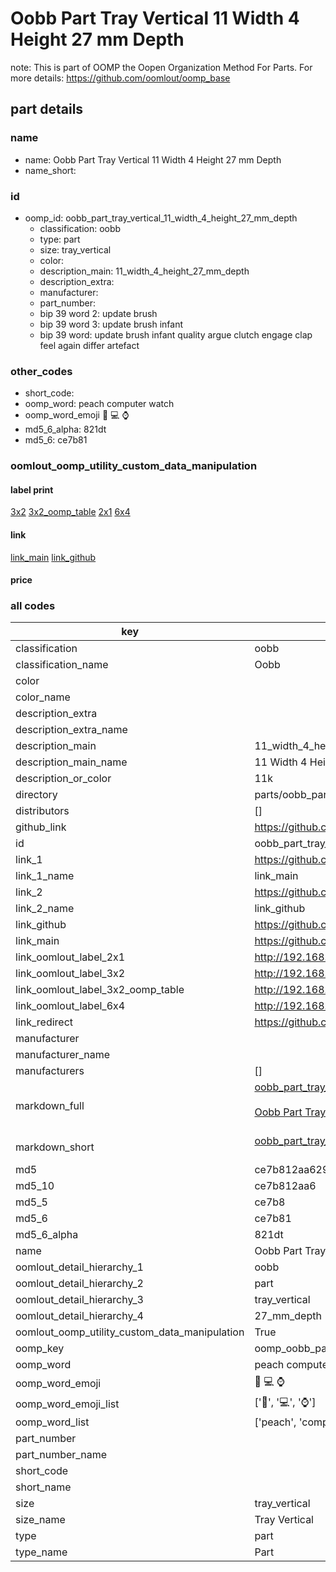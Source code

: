 # Oobb Part Tray Vertical 11 Width 4 Height 27 mm Depth  

note: This is part of OOMP the Oopen Organization Method For Parts. For more details: https://github.com/oomlout/oomp_base

##  part details
  







### name
* name: Oobb Part Tray Vertical 11 Width 4 Height 27 mm Depth
* name_short: 
### id
* oomp_id: oobb_part_tray_vertical_11_width_4_height_27_mm_depth
  * classification: oobb
  * type: part
  * size: tray_vertical
  * color: 
  * description_main: 11_width_4_height_27_mm_depth
  * description_extra: 
  * manufacturer: 
  * part_number: 
  * bip 39 word 2: update brush
  * bip 39 word 3: update brush infant
  * bip 39 word: update brush infant quality argue clutch engage clap feel again differ artefact

### other_codes
* short_code: 
* oomp_word: peach computer watch
* oomp_word_emoji :peach: :computer: :watch:
* md5_6_alpha: 821dt
* md5_6: ce7b81






### oomlout_oomp_utility_custom_data_manipulation
#### label print
[3x2](http://192.168.1.245:1112/?label=oomp%20821dt)
[3x2_oomp_table](http://192.168.1.108:1112/?label=oomp%20821dt)
[2x1](http://192.168.1.242:1112/?label=oomp%20821dt)
[6x4](http://192.168.1.55:1112/?label=oomp%20821dt)    

#### link

[link_main](https://github.com/oomlout/oomlout_oomp_version_1_messy/tree/main/parts/oobb_part_tray_vertical_11_width_4_height_27_mm_depth) [link_github](https://github.com/oomlout/oomlout_oomp_version_1_messy/tree/main/parts/oobb_part_tray_vertical_11_width_4_height_27_mm_depth)                             

#### price







### all codes 
| key | value |  
| --- | --- |  
| classification | oobb |  
| classification_name | Oobb |  
| color |  |  
| color_name |  |  
| description_extra |  |  
| description_extra_name |  |  
| description_main | 11_width_4_height_27_mm_depth |  
| description_main_name | 11 Width 4 Height 27 mm Depth |  
| description_or_color | 11k |  
| directory | parts/oobb_part_tray_vertical_11_width_4_height_27_mm_depth |  
| distributors | [] |  
| github_link | https://github.com/oomlout/oomlout_oomp_part_src/tree/main/parts/oobb_part_tray_vertical_11_width_4_height_27_mm_depth |  
| id | oobb_part_tray_vertical_11_width_4_height_27_mm_depth |  
| link_1 | https://github.com/oomlout/oomlout_oomp_version_1_messy/tree/main/parts/oobb_part_tray_vertical_11_width_4_height_27_mm_depth |  
| link_1_name | link_main |  
| link_2 | https://github.com/oomlout/oomlout_oomp_version_1_messy/tree/main/parts/oobb_part_tray_vertical_11_width_4_height_27_mm_depth |  
| link_2_name | link_github |  
| link_github | https://github.com/oomlout/oomlout_oomp_version_1_messy/tree/main/parts/oobb_part_tray_vertical_11_width_4_height_27_mm_depth |  
| link_main | https://github.com/oomlout/oomlout_oomp_version_1_messy/tree/main/parts/oobb_part_tray_vertical_11_width_4_height_27_mm_depth |  
| link_oomlout_label_2x1 | http://192.168.1.242:1112/?label=oomp%20821dt |  
| link_oomlout_label_3x2 | http://192.168.1.245:1112/?label=oomp%20821dt |  
| link_oomlout_label_3x2_oomp_table | http://192.168.1.108:1112/?label=oomp%20821dt |  
| link_oomlout_label_6x4 | http://192.168.1.55:1112/?label=oomp%20821dt |  
| link_redirect | https://github.com/oomlout/oomlout_oomp_version_1_messy/tree/main/parts/oobb_part_tray_vertical_11_width_4_height_27_mm_depth |  
| manufacturer |  |  
| manufacturer_name |  |  
| manufacturers | [] |  
| markdown_full | [oobb_part_tray_vertical_11_width_4_height_27_mm_depth](none)<br>[](none)<br>[Oobb Part Tray Vertical 11 Width 4 Height 27 Mm Depth](none)<br><br> |  
| markdown_short | [oobb_part_tray_vertical_11_width_4_height_27_mm_depth](none)<br><br> |  
| md5 | ce7b812aa629c948b205caf2e6874f74 |  
| md5_10 | ce7b812aa6 |  
| md5_5 | ce7b8 |  
| md5_6 | ce7b81 |  
| md5_6_alpha | 821dt |  
| name | Oobb Part Tray Vertical 11 Width 4 Height 27 mm Depth |  
| oomlout_detail_hierarchy_1 | oobb |  
| oomlout_detail_hierarchy_2 | part |  
| oomlout_detail_hierarchy_3 | tray_vertical |  
| oomlout_detail_hierarchy_4 | 27_mm_depth |  
| oomlout_oomp_utility_custom_data_manipulation | True |  
| oomp_key | oomp_oobb_part_tray_vertical_11_width_4_height_27_mm_depth |  
| oomp_word | peach computer watch |  
| oomp_word_emoji | :peach: :computer: :watch: |  
| oomp_word_emoji_list | [':peach:', ':computer:', ':watch:'] |  
| oomp_word_list | ['peach', 'computer', 'watch'] |  
| part_number |  |  
| part_number_name |  |  
| short_code |  |  
| short_name |  |  
| size | tray_vertical |  
| size_name | Tray Vertical |  
| type | part |  
| type_name | Part |  
